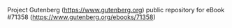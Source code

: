 Project Gutenberg (https://www.gutenberg.org) public repository
for eBook #71358 (https://www.gutenberg.org/ebooks/71358)
